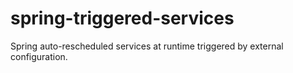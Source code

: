 # spring-triggered-services
Spring auto-rescheduled services at runtime triggered by external configuration.
